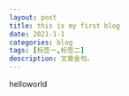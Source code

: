 ```yaml
---
layout: post
title: this is my first blog
date: 2021-1-1
categories: blog
tags: [标签一,标签二]
description: 文章金句。
---
```


helloworld













